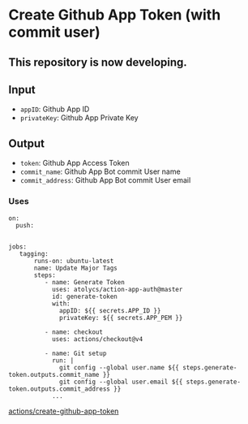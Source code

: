# Create Github App Token (with commit user)

## This repository is now developing.


## Input
* `appID`: Github App ID
* `privateKey`: Github App Private Key

## Output
* `token`: Github App Access Token
* `commit_name`: Github App Bot commit User name
* `commit_address`: Github App Bot commit User email

### Uses
```
on:
  push:


jobs:
   tagging:
       runs-on: ubuntu-latest
       name: Update Major Tags
       steps:
          - name: Generate Token
            uses: atolycs/action-app-auth@master
            id: generate-token
            with:
              appID: ${{ secrets.APP_ID }}
              privateKey: ${{ secrets.APP_PEM }}

          - name: checkout
            uses: actions/checkout@v4

          - name: Git setup
            run: |
              git config --global user.name ${{ steps.generate-token.outputs.commit_name }}
              git config --global user.email ${{ steps.generate-token.outputs.commit_address }}
            ...         
```


[actions/create-github-app-token](https://github.com/actions/create-github-app-token)